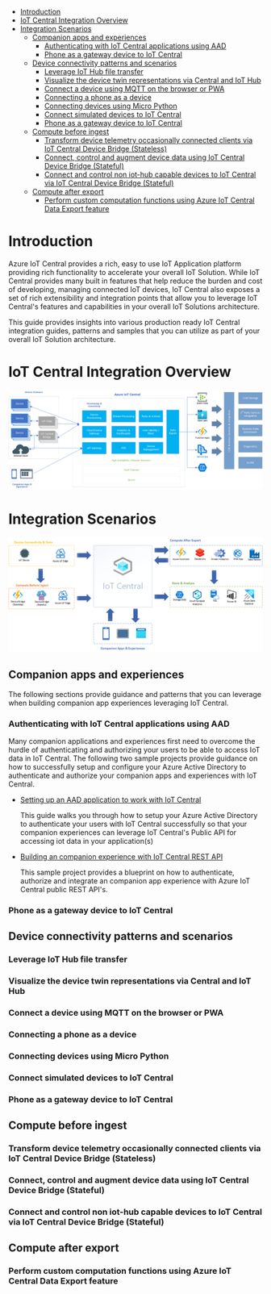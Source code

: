 - [Introduction](#introduction)
- [IoT Central Integration Overview](#iot-central-integration-overview)
- [Integration Scenarios](#integration-scenarios)
  - [Companion apps and experiences](#companion-apps-and-experiences)
    - [Authenticating with IoT Central applications using AAD](#authenticating-with-iot-central-applications-using-aad)
    - [Phone as a gateway device to IoT Central](#phone-as-a-gateway-device-to-iot-central)
  - [Device connectivity patterns and scenarios](#device-connectivity-patterns-and-scenarios)
    - [Leverage IoT Hub file transfer](#leverage-iot-hub-file-transfer)
    - [Visualize the device twin representations via Central and IoT Hub](#visualize-the-device-twin-representations-via-central-and-iot-hub)
    - [Connect a device using MQTT on the browser or PWA](#connect-a-device-using-mqtt-on-the-browser-or-pwa)
    - [Connecting a phone as a device](#connecting-a-phone-as-a-device)
    - [Connecting devices using Micro Python](#connecting-devices-using-micro-python)
    - [Connect simulated devices to IoT Central](#connect-simulated-devices-to-iot-central)
    - [Phone as a gateway device to IoT Central](#phone-as-a-gateway-device-to-iot-central-1)
  - [Compute before ingest](#compute-before-ingest)
    - [Transform device telemetry occasionally connected clients via IoT Central Device Bridge (Stateless)](#transform-device-telemetry-occasionally-connected-clients-via-iot-central-device-bridge-stateless)
    - [Connect, control and augment device data using IoT Central Device Bridge (Stateful)](#connect-control-and-augment-device-data-using-iot-central-device-bridge-stateful)
    - [Connect and control non iot-hub capable devices to IoT Central via IoT Central Device Bridge (Stateful)](#connect-and-control-non-iot-hub-capable-devices-to-iot-central-via-iot-central-device-bridge-stateful)
  - [Compute after export](#compute-after-export)
    - [Perform custom computation functions using Azure IoT Central Data Export feature](#perform-custom-computation-functions-using-azure-iot-central-data-export-feature)

# Introduction

Azure IoT Central provides a rich, easy to use IoT Application platform providing rich functionality to accelerate your overall IoT Solution. While IoT Central provides many built in features that help reduce the burden and cost of developing, managing connected IoT devices, IoT Central also exposes a set of rich extensibility and integration points that allow you to leverage IoT Central's features and capabilities in your overall IoT Solutions architecture. 

This guide provides insights into various production ready IoT Central integration guides, patterns and samples that you can utilize as part of your overall IoT Solution architecture.

# IoT Central Integration Overview

![](assets/arch_overview.png)

# Integration Scenarios

![](assets/integ_scenarios.png)

## Companion apps and experiences
The following sections provide guidance and patterns that you can leverage when building companion app experiences leveraging IoT Central. 

### Authenticating with IoT Central applications using AAD
Many companion applications and experiences first need to overcome the hurdle of authenticating and authorizing your users to be able to access IoT data in IoT Central. The following two sample projects provide guidance on how to successfully setup and configure your Azure Active Directory to authenticate and authorize your companion apps and experiences with IoT Central.

- [Setting up an AAD application to work with IoT Central](https://github.com/iot-for-all/iotc-aad-setup)
  
  This guide walks you through how to setup your Azure Active Directory to authenticate your users with IoT Central successfully so that your companion experiences can leverage IoT Central's Public API for accessing iot data in your application(s)

- [Building an companion experience with IoT Central REST API](https://github.com/iot-for-all/iotc-aad-setup)
  
  This sample project provides a blueprint on how to authenticate, authorize and integrate an companion app experience with Azure IoT Central public REST API's.


### Phone as a gateway device to IoT Central

## Device connectivity patterns and scenarios
### Leverage IoT Hub file transfer 
### Visualize the device twin representations via Central and IoT Hub
### Connect a device using MQTT on the browser or PWA
### Connecting a phone as a device
### Connecting devices using Micro Python
### Connect simulated devices to IoT Central
### Phone as a gateway device to IoT Central
    
## Compute before ingest
### Transform device telemetry occasionally connected clients via IoT Central Device Bridge (Stateless)
### Connect, control and augment device data using IoT Central Device Bridge (Stateful)
### Connect and control non iot-hub capable devices to IoT Central via IoT Central Device Bridge (Stateful)

## Compute after export
### Perform custom computation functions using Azure IoT Central Data Export feature



